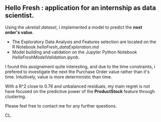 ## Hello Fresh : application for an internship as data scientist.


Using the *ukretail dataset*, i implemented a model to predict the **next order's value**.

- The Exploratory Data Analysis and Features selection are located on the R Notebook *helloFresh_dataExploration.md*
- Model building and validation on the Jupyter Python Notebook *HelloFreshModelValidation.ipynb*.


I found this assignement quite interesting, and due to the time constraints, i prefered to investigate the next the Purchase Order value rather than it's time. Intuitively, value is more deterministic than time.

With a R^2 close to 0.76 and unbalanced residuals, my main regret is not have focused on the predictive power of the **ProductStock** feature through clustering.


Please feel free to contact me for any further questions.

 
 CL.

